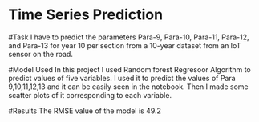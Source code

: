 # Time Series Prediction

#Task
I have to predict the parameters Para-9, Para-10, Para-11, Para-12, and Para-13 for year 10 per section from a 10-year dataset from an IoT sensor on the road.

#Model Used
In this project I used Random forest Regresoor Algorithm to predict values of five variables. I used it to predict the values of Para 9,10,11,12,13 and it can be easily seen in the notebook. Then I made some scatter plots of it corresponding to each variable.

#Results
The RMSE value of the model is 49.2
